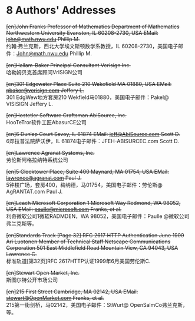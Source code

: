 # 8 Authors' Addresses  

~~[en]John Franks Professor of Mathematics Department of Mathematics Northwestern University Evanston, IL 60208-2730, USA EMail: john@math.nwu.edu Phillip M.~~  
约翰·弗兰克斯，西北大学埃文斯顿数学系教授，IL 60208-2730，美国电子邮件：John@math.nwu.edu Phillip M.  

~~[en]Hallam-Baker Principal Consultant Verisign Inc.~~  
哈勒姆贝克首席顾问VrISIGN公司  

~~[en]301 Edgewater Place Suite 210 Wakefield MA 01880, USA EMail: pbaker@verisign.com Jeffery L.~~  
301 EdgWew地方套房210 Wekfield马01880，美国电子邮件：Pakel@ VISISIGN Jeffery L.  

~~[en]Hostetler Software Craftsman AbiSource, Inc.~~  
HooTeTror软件工匠AbasurCE公司  

~~[en]6 Dunlap Court Savoy, IL 61874 EMail: jeff@AbiSource.com Scott D.~~  
6邓拉普法院萨沃伊，IL 61874电子邮件：JFEH-ABISURCEC.com Scott D.  

~~[en]Lawrence Agranat Systems, Inc.~~  
劳伦斯阿格拉纳特系统公司  

~~[en]5 Clocktower Place, Suite 400 Maynard, MA 01754, USA EMail: lawrence@agranat.com Paul J.~~  
5钟楼广场，套房400，梅纳德，马01754，美国电子邮件：劳伦斯@ AgRANTAT.com Paul J.  

~~[en]Leach Microsoft Corporation 1 Microsoft Way Redmond, WA 98052, USA EMail: paulle@microsoft.com Franks, et al.~~  
利奇微软公司1微软RADMDEN，WA 98052，美国电子邮件：Paulle @微软公司弗兰克斯等。  

~~[en]Standards Track [Page 32] RFC 2617 HTTP Authentication June 1999 Ari Luotonen Member of Technical Staff Netscape Communications Corporation 501 East Middlefield Road Mountain View, CA 94043, USA Lawrence C.~~  
标准轨道[第32页]RFC 2617HTTP认证1999年6月美国劳伦斯C.  

~~[en]Stewart Open Market, Inc.~~  
斯图尔特公开市场公司  

~~[en]215 First Street Cambridge, MA 02142, USA EMail: stewart@OpenMarket.com Franks, et al.~~  
215第一街剑桥，马02142，美国电子邮件：StWurt@ OpenSalmCo弗兰克斯，等。  



